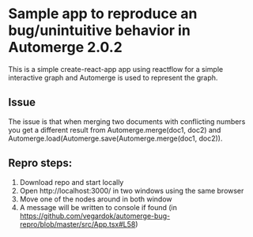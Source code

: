 # Sample app to reproduce an bug/unintuitive behavior in Automerge 2.0.2

This is a simple create-react-app app using reactflow for a simple interactive graph and Automerge
is used to represent the graph.

## Issue
The issue is that when merging two documents with conflicting numbers you get a different result
from Automerge.merge(doc1, doc2) and Automerge.load(Automerge.save(Automerge.merge(doc1, doc2)).

## Repro steps:
1. Download repo and start locally
2. Open http://localhost:3000/ in two windows using the same browser
3. Move one of the nodes around in both window
4. A message will be written to console if found (in https://github.com/vegardok/automerge-bug-repro/blob/master/src/App.tsx#L58)
